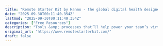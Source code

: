 ```yaml
---
title: "Remote Starter Kit by Hanno - the global digital health designers!"
date: "2025-09-30T00:11:40.354Z"
lastmod: "2025-09-30T00:11:40.354Z"
categories: ["Free Resources"]
description: "Tools &amp; processes that’ll help power your team’s virtual collaboration and happiness, recommended by your friends at Hanno."
original_url: "https://www.remotestarterkit.com/"
draft: false
---
```

